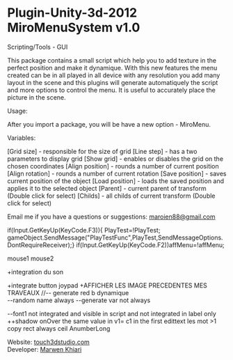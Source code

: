 # Plugin-Unity-3d-2012 MiroMenuSystem v1.0
Scripting/Tools - GUI



This package contains a small script which help you to add texture in the perfect position and make it dynamique.
With this new features the menu created can be in all played in all device with any resolution
you add many layout in the scene and this plugins will generate automatiquely the script and more options to control the menu.
It is useful to accurately place the picture in the scene.

Usage:

After you import a package, you will be have a new option - MiroMenu.

Variables:

[Grid size] - responsible for the size of grid
[Line step] - has a two parameters to display grid
[Show grid] - enables or disables the grid on the chosen coordinates
[Align position] - rounds a number of current position
[Align rotation] - rounds a number of current rotation
[Save position] - saves current position of the object
[Load position] - loads the saved position and applies it to the selected object
[Parent] - current parent of transform (Double click for select)
[Childs] - all childs of current transform (Double click for select)

Email me if you have a questions or suggestions: maroien88@gmail.com





if(Input.GetKeyUp(KeyCode.F3)){ PlayTest=!PlayTest; gameObject.SendMessage("PlayTestFunc",PlayTest,SendMessageOptions.DontRequireReceiver);}
if(Input.GetKeyUp(KeyCode.F2))affMenu=!affMenu;

mouse1
mouse2

+integration du son 

+integrate button joypad
+AFFICHER LES IMAGE PRECEDENTES MES TRAVEAUX
//-- generate red b dynamique  
--random name always
--generate var not always

--font1 not integrated and visible in script and not integrated in label only
++shadow onOver
the same value in v1= c1 in the first
edittext les mot >1
copy rect
always ceil AnumberLong

Website: <a href='http://touch3dstudio.com' target="_blank">touch3dstudio.com</a><br>
Developer: <a href='https://www.facebook.com/marwen.khiari1' target="_blank">Marwen Khiari</a><br>


